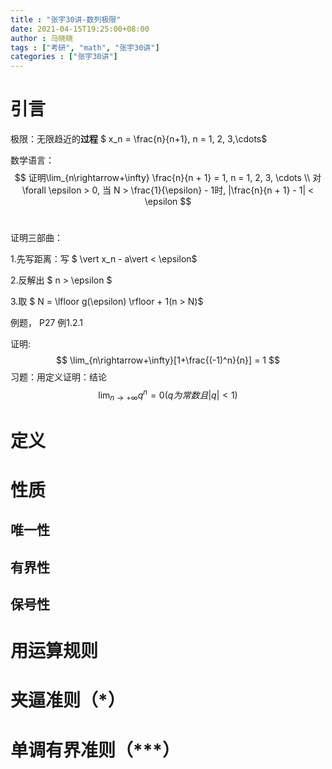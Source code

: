 ```yaml
---
title : "张宇30讲-数列极限"
date: 2021-04-15T19:25:00+08:00
author : 马晓晓
tags : ["考研", "math", "张宇30讲"]
categories : ["张宇30讲"]
---
```






# 引言

极限：无限趋近的**过程** $ x_n = \frac{n}{n+1},  n = 1, 2, 3,\cdots$ 

数学语言：
$$
证明\lim_{n\rightarrow+\infty} \frac{n}{n + 1} = 1, n = 1, 2, 3, \cdots \\
对\forall  \epsilon > 0, 当 N > \frac{1}{\epsilon} - 1时, |\frac{n}{n + 1} - 1| < \epsilon
$$
​	    

证明三部曲：

1.先写距离：写 $ \vert x_n - a\vert  < \epsilon$ 

2.反解出 $  n > \epsilon $

3.取 $ N = \lfloor g(\epsilon) \rfloor + 1(n > N)$

例题， P27 例1.2.1

证明:
$$
\lim_{n\rightarrow+\infty}[1+\frac{(-1)^n}{n}] = 1
$$
习题：用定义证明：结论
$$
\lim_{n\rightarrow+\infty}q^n = 0(q为常数且\vert q \vert < 1)
$$


# 定义



# 性质

## 唯一性

## 有界性

## 保号性



# 用运算规则

# 夹逼准则（*）

# 单调有界准则（***）



